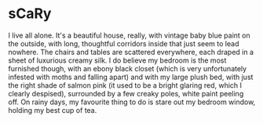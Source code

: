# sCaRy
I live all alone. It's a beautiful house, really, with vintage baby blue paint on the outside, with long, thoughtful corridors inside that just seem to lead nowhere. The chairs and tables are scattered everywhere, each draped in a sheet of luxurious creamy silk.
I do believe my bedroom is the most furnished though, with an ebony black closet (which is very unfortunately infested with moths and falling apart) and with my large plush bed, with just the right shade of salmon pink (it used to be a bright glaring red, which I clearly despised), surrounded by a few creaky poles, white paint peeling off. On rainy days, my favourite thing to do is stare out my bedroom window, holding my best cup of tea.
